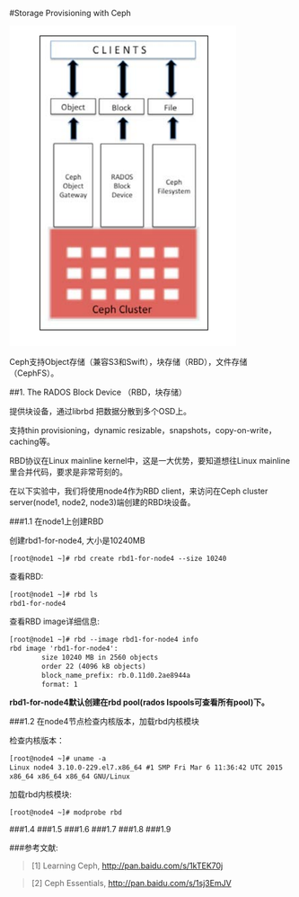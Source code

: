 #Storage Provisioning with Ceph

![图1](https://github.com/lzueclipse/learning/blob/master/ceph/day0004/1.png "图1")

Ceph支持Object存储（兼容S3和Swift），块存储（RBD），文件存储（CephFS）。

##1. The RADOS Block Device （RBD，块存储）

提供块设备，通过librbd 把数据分散到多个OSD上。

支持thin provisioning，dynamic resizable，snapshots，copy-on-write，caching等。

RBD协议在Linux mainline kernel中，这是一大优势，要知道想往Linux mainline里合并代码，要求是非常苛刻的。

在以下实验中，我们将使用node4作为RBD client，来访问在Ceph cluster server(node1, node2, node3)端创建的RBD块设备。

###1.1 在node1上创建RBD

创建rbd1-for-node4, 大小是10240MB
```
[root@node1 ~]# rbd create rbd1-for-node4 --size 10240
```

查看RBD:
```
[root@node1 ~]# rbd ls
rbd1-for-node4
```

查看RBD image详细信息:
```
[root@node1 ~]# rbd --image rbd1-for-node4 info
rbd image 'rbd1-for-node4':
        size 10240 MB in 2560 objects
        order 22 (4096 kB objects)
        block_name_prefix: rb.0.11d0.2ae8944a
        format: 1
```

**rbd1-for-node4默认创建在rbd pool(rados lspools可查看所有pool)下。**

###1.2 在node4节点检查内核版本，加载rbd内核模块

检查内核版本：
```
[root@node4 ~]# uname -a
Linux node4 3.10.0-229.el7.x86_64 #1 SMP Fri Mar 6 11:36:42 UTC 2015 x86_64 x86_64 x86_64 GNU/Linux
```

加载rbd内核模块:
```
[root@node4 ~]# modprobe rbd
```

###1.4
###1.5
###1.6
###1.7
###1.8
###1.9

###参考文献:

>\[1] Learning Ceph, <http://pan.baidu.com/s/1kTEK70j>

>\[2] Ceph Essentials, <http://pan.baidu.com/s/1sj3EmJV>



